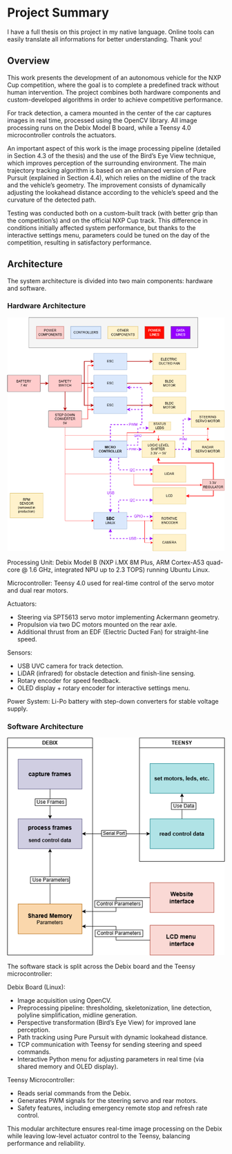 # Project Summary
I have a full thesis on this project in my native language. Online tools can easily translate all informations for better understanding. Thank you!
## Overview

This work presents the development of an autonomous vehicle for the NXP Cup competition, where the goal is to complete a predefined track without human intervention. The project combines both hardware components and custom-developed algorithms in order to achieve competitive performance.

For track detection, a camera mounted in the center of the car captures images in real time, processed using the OpenCV library. All image processing runs on the Debix Model B board, while a Teensy 4.0 microcontroller controls the actuators.

An important aspect of this work is the image processing pipeline (detailed in Section 4.3 of the thesis) and the use of the Bird’s Eye View technique, which improves perception of the surrounding environment. The main trajectory tracking algorithm is based on an enhanced version of Pure Pursuit (explained in Section 4.4), which relies on the midline of the track and the vehicle’s geometry. The improvement consists of dynamically adjusting the lookahead distance according to the vehicle’s speed and the curvature of the detected path.

Testing was conducted both on a custom-built track (with better grip than the competition’s) and on the official NXP Cup track. This difference in conditions initially affected system performance, but thanks to the interactive settings menu, parameters could be tuned on the day of the competition, resulting in satisfactory performance.

## Architecture

The system architecture is divided into two main components: hardware and software.

### Hardware Architecture

![Hardware Architecture](images/hardware_architecture.png)

Processing Unit: Debix Model B (NXP i.MX 8M Plus, ARM Cortex-A53 quad-core @ 1.6 GHz, integrated NPU up to 2.3 TOPS) running Ubuntu Linux.

Microcontroller: Teensy 4.0 used for real-time control of the servo motor and dual rear motors.

Actuators:
* Steering via SPT5613 servo motor implementing Ackermann geometry.
* Propulsion via two DC motors mounted on the rear axle.
* Additional thrust from an EDF (Electric Ducted Fan) for straight-line speed.

Sensors:
* USB UVC camera for track detection.
* LiDAR (infrared) for obstacle detection and finish-line sensing.
* Rotary encoder for speed feedback.
* OLED display + rotary encoder for interactive settings menu.

Power System: Li-Po battery with step-down converters for stable voltage supply.

### Software Architecture

![Software Architecture](images/software_architecture.png)

The software stack is split across the Debix board and the Teensy microcontroller:

Debix Board (Linux):
* Image acquisition using OpenCV.
* Preprocessing pipeline: thresholding, skeletonization, line detection, polyline simplification, midline generation.
* Perspective transformation (Bird’s Eye View) for improved lane perception.
* Path tracking using Pure Pursuit with dynamic lookahead distance.
* TCP communication with Teensy for sending steering and speed commands.
* Interactive Python menu for adjusting parameters in real time (via shared memory and OLED display).

Teensy Microcontroller:
* Reads serial commands from the Debix.
* Generates PWM signals for the steering servo and rear motors.
* Safety features, including emergency remote stop and refresh rate control.

This modular architecture ensures real-time image processing on the Debix while leaving low-level actuator control to the Teensy, balancing performance and reliability.
